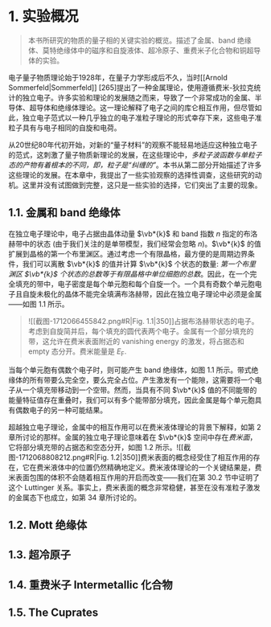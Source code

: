 # 1. 实验概况

> 本书所研究的物质的量子相的关键实验的概览。描述了金属、band 绝缘体、莫特绝缘体中的磁序和自旋液体、超冷原子、重费米子化合物和铜超导体的实验。

电子量子物质理论始于1928年，在量子力学形成后不久，当时[[Arnold Sommerfeld|Sommerfeld]] [265]提出了一种金属理论，使用遵循费米-狄拉克统计的独立电子。许多实验和理论的发展随之而来，导致了一个非常成功的金属、半导体、超导体和绝缘体理论。这一理论解释了电子之间的库仑相互作用，但尽管如此，独立电子范式以一种几乎独立的电子准粒子理论的形式幸存下来，这些电子准粒子具有与电子相同的自旋和电荷。

从20世纪80年代初开始，对新的“量子材料”的观察不能轻易地适应这种独立电子的范式，这刺激了量子物质新理论的发展，在这些理论中，*多粒子波函数与单粒子态的产物有着根本的不同，即，粒子是“纠缠的”*。本书从第二部分开始描述了许多这些理论的发展。在本章中，我提出了一些实验观察的选择性调查，这些研究的动机。这里并没有试图做到完整，这只是一些实验的选择，它们突出了主要的现象。

## 1.1. 金属和 band 绝缘体

在独立电子理论中，电子占据由晶体动量 $\vb*{k}$ 和 band 指数 $n$ 指定的布洛赫带中的状态 (由于我们关注的是单带模型，我们经常会忽略 $n$)。$\vb*{k}$ 的值扩展到晶格的第一个布里渊区。通过考虑一个有限晶格，最方便的是周期边界条件，我们可以离散 $\vb*{k}$ 的值并计算 $\vb*{k}$ 个状态的数量: *第一个布里渊区 $\vb*{k}$ 个状态的总数等于有限晶格中单位细胞的总数*。因此，在一个完全填充的带中，电子密度是每个单元胞和每个自旋一个。一个具有奇数个单元胞电子且自旋未极化的晶体不能完全填满布洛赫带，因此在独立电子理论中必须是金属——如图 1.1 所示。


> ![[截图-1712066455842.png#R|Fig. 1.1|350]]占据布洛赫带状态的电子。考虑到自旋简并后，每个填充的圆代表两个电子。金属有一个部分填充的带，这允许在费米表面附近的 vanishing energy 的激发，将占据态和 empty 态分开。费米能量是 $E_\text{F}$.
> 



当每个单元胞有偶数个电子时，则可能产生 band 绝缘体，如图 1.1 所示。带式绝缘体的所有带要么完全空，要么完全占位。产生激发有一个能隙，这需要将一个电子从一个填充带移动到一个空带。然而，当具有不同 $\vb*{k}$ 值的不同能带的能量特征值存在重叠时，我们可以有多个能带部分填充，因此金属是每个单元胞具有偶数电子的另一种可能结果。


超越独立电子理论，金属中的相互作用可以在费米液体理论的背景下解释，如第 2 章所讨论的那样。金属的独立电子理论意味着在 $\vb*{k}$ 空间中存在*费米面*，它将部分填充带的占据态和空态分开，如图 1.2 所示。![[截图-1712068808212.png#R|Fig. 1.2|350]]费米表面的概念经受住了相互作用的存在，它在费米液体中的位置仍然精确地定义。费米液体理论的一个关键结果是，费米表面包围的体积不会随着相互作用的开启而改变——我们在第 30.2 节中证明了这个 Luttinger 关系。事实上，费米表面的概念非常稳健，甚至在没有准粒子激发的金属态下也成立，如第 34 章所讨论的。

## 1.2. Mott 绝缘体

## 1.3. 超冷原子

## 1.4. 重费米子 Intermetallic 化合物

## 1.5. The Cuprates

